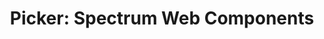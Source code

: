 ---
layout: examples.njk
title: 'Picker: Spectrum Web Components'
displayName: Picker
componentName: picker
componentHeading: sp-picker
tags:
- component-examples
---